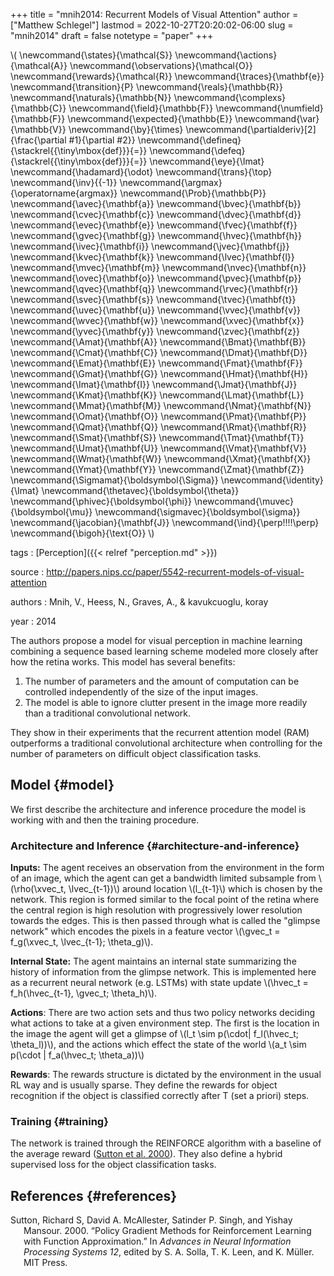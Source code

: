 +++
title = "mnih2014: Recurrent Models of Visual Attention"
author = ["Matthew Schlegel"]
lastmod = 2022-10-27T20:20:02-06:00
slug = "mnih2014"
draft = false
notetype = "paper"
+++

\\( \newcommand{\states}{\mathcal{S}}
\newcommand{\actions}{\mathcal{A}}
\newcommand{\observations}{\mathcal{O}}
\newcommand{\rewards}{\mathcal{R}}
\newcommand{\traces}{\mathbf{e}}
\newcommand{\transition}{P}
\newcommand{\reals}{\mathbb{R}}
\newcommand{\naturals}{\mathbb{N}}
\newcommand{\complexs}{\mathbb{C}}
\newcommand{\field}{\mathbb{F}}
\newcommand{\numfield}{\mathbb{F}}
\newcommand{\expected}{\mathbb{E}}
\newcommand{\var}{\mathbb{V}}
\newcommand{\by}{\times}
\newcommand{\partialderiv}[2]{\frac{\partial #1}{\partial #2}}
\newcommand{\defineq}{\stackrel{{\tiny\mbox{def}}}{=}}
\newcommand{\defeq}{\stackrel{{\tiny\mbox{def}}}{=}}
\newcommand{\eye}{\Imat}
\newcommand{\hadamard}{\odot}
\newcommand{\trans}{\top}
\newcommand{\inv}{{-1}}
\newcommand{\argmax}{\operatorname{argmax}}
\newcommand{\Prob}{\mathbb{P}}
\newcommand{\avec}{\mathbf{a}}
\newcommand{\bvec}{\mathbf{b}}
\newcommand{\cvec}{\mathbf{c}}
\newcommand{\dvec}{\mathbf{d}}
\newcommand{\evec}{\mathbf{e}}
\newcommand{\fvec}{\mathbf{f}}
\newcommand{\gvec}{\mathbf{g}}
\newcommand{\hvec}{\mathbf{h}}
\newcommand{\ivec}{\mathbf{i}}
\newcommand{\jvec}{\mathbf{j}}
\newcommand{\kvec}{\mathbf{k}}
\newcommand{\lvec}{\mathbf{l}}
\newcommand{\mvec}{\mathbf{m}}
\newcommand{\nvec}{\mathbf{n}}
\newcommand{\ovec}{\mathbf{o}}
\newcommand{\pvec}{\mathbf{p}}
\newcommand{\qvec}{\mathbf{q}}
\newcommand{\rvec}{\mathbf{r}}
\newcommand{\svec}{\mathbf{s}}
\newcommand{\tvec}{\mathbf{t}}
\newcommand{\uvec}{\mathbf{u}}
\newcommand{\vvec}{\mathbf{v}}
\newcommand{\wvec}{\mathbf{w}}
\newcommand{\xvec}{\mathbf{x}}
\newcommand{\yvec}{\mathbf{y}}
\newcommand{\zvec}{\mathbf{z}}
\newcommand{\Amat}{\mathbf{A}}
\newcommand{\Bmat}{\mathbf{B}}
\newcommand{\Cmat}{\mathbf{C}}
\newcommand{\Dmat}{\mathbf{D}}
\newcommand{\Emat}{\mathbf{E}}
\newcommand{\Fmat}{\mathbf{F}}
\newcommand{\Gmat}{\mathbf{G}}
\newcommand{\Hmat}{\mathbf{H}}
\newcommand{\Imat}{\mathbf{I}}
\newcommand{\Jmat}{\mathbf{J}}
\newcommand{\Kmat}{\mathbf{K}}
\newcommand{\Lmat}{\mathbf{L}}
\newcommand{\Mmat}{\mathbf{M}}
\newcommand{\Nmat}{\mathbf{N}}
\newcommand{\Omat}{\mathbf{O}}
\newcommand{\Pmat}{\mathbf{P}}
\newcommand{\Qmat}{\mathbf{Q}}
\newcommand{\Rmat}{\mathbf{R}}
\newcommand{\Smat}{\mathbf{S}}
\newcommand{\Tmat}{\mathbf{T}}
\newcommand{\Umat}{\mathbf{U}}
\newcommand{\Vmat}{\mathbf{V}}
\newcommand{\Wmat}{\mathbf{W}}
\newcommand{\Xmat}{\mathbf{X}}
\newcommand{\Ymat}{\mathbf{Y}}
\newcommand{\Zmat}{\mathbf{Z}}
\newcommand{\Sigmamat}{\boldsymbol{\Sigma}}
\newcommand{\identity}{\Imat}
\newcommand{\thetavec}{\boldsymbol{\theta}}
\newcommand{\phivec}{\boldsymbol{\phi}}
\newcommand{\muvec}{\boldsymbol{\mu}}
\newcommand{\sigmavec}{\boldsymbol{\sigma}}
\newcommand{\jacobian}{\mathbf{J}}
\newcommand{\ind}{\perp\!\!\!\!\perp}
\newcommand{\bigoh}{\text{O}}
\\)

tags
: [Perception]({{< relref "perception.md" >}})

source
: <http://papers.nips.cc/paper/5542-recurrent-models-of-visual-attention>

authors
: Mnih, V., Heess, N., Graves, A., &amp; kavukcuoglu, koray

year
: 2014

The authors propose a model for visual perception in machine learning combining a sequence based learning scheme modeled more closely after how the retina works. This model has several benefits:

1.  The number of parameters and the amount of computation can be controlled independently of the size of the input images.
2.  The model is able to ignore clutter present in the image more readily than a traditional convolutional network.

They show in their experiments that the recurrent attention model (RAM) outperforms a traditional convolutional architecture when controlling for the number of parameters on difficult object classification tasks.


## Model {#model}

We first describe the architecture and inference procedure the model is working with and then the training procedure.


### Architecture and Inference {#architecture-and-inference}

**Inputs:**
The agent receives an observation from the environment in the form of an image, which the agent can get a bandwidth limited subsample from \\(\rho(\xvec\_t, \lvec\_{t-1})\\) around location \\(l\_{t-1}\\) which is chosen by the network. This region is formed similar to the focal point of the retina where the central region is high resolution with progressively  lower resolution towards the edges. This is then passed through what is called the "glimpse network" which encodes the pixels in a feature vector \\(\gvec\_t = f\_g(\xvec\_t, \lvec\_{t-1}; \theta\_g)\\).

**Internal State:**
The agent maintains an internal state summarizing the history of information from the glimpse network. This is implemented here as a recurrent neural network (e.g. LSTMs) with state update \\(\hvec\_t = f\_h(\hvec\_{t-1}, \gvec\_t; \theta\_h)\\).

**Actions**:
There are two action sets and thus two policy networks deciding what actions to take at a given environment step. The first is the location in the image the agent will get a glimpse of \\(l\_t \sim p(\cdot| f\_l(\hvec\_t; \theta\_l))\\), and the actions which effect the state of the world \\(a\_t \sim p(\cdot | f\_a(\hvec\_t; \theta\_a))\\)

**Rewards**:
The rewards structure is dictated by the environment in the usual RL way and is usually sparse. They define the rewards for object recognition if the object is classified correctly after T (set a priori) steps.


### Training {#training}

The network is trained through the REINFORCE algorithm with a baseline of the average reward (<a href="#citeproc_bib_item_1">Sutton et al. 2000</a>). They also define a hybrid supervised loss for the object classification tasks.


## References {#references}



<style>.csl-entry{text-indent: -1.5em; margin-left: 1.5em;}</style><div class="csl-bib-body">
  <div class="csl-entry"><a id="citeproc_bib_item_1"></a>Sutton, Richard S, David A. McAllester, Satinder P. Singh, and Yishay Mansour. 2000. “Policy Gradient Methods for Reinforcement Learning with Function Approximation.” In <i>Advances in Neural Information Processing Systems 12</i>, edited by S. A. Solla, T. K. Leen, and K. Müller. MIT Press.</div>
</div>
